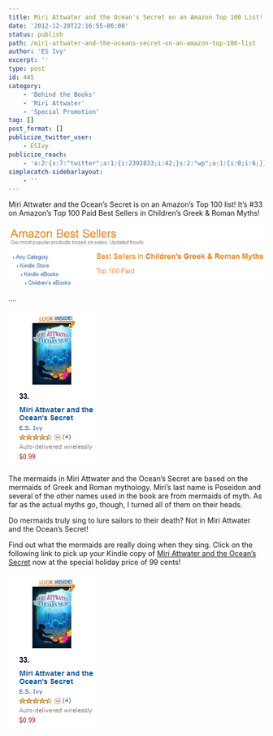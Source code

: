 ```yaml
---
title: Miri Attwater and the Ocean's Secret on an Amazon Top 100 List!
date: '2012-12-20T22:16:55-06:00'
status: publish
path: /miri-attwater-and-the-oceans-secret-on-an-amazon-top-100-list
author: 'ES Ivy'
excerpt: ''
type: post
id: 445
category:
    - 'Behind the Books'
    - 'Miri Attwater'
    - 'Special Promotion'
tag: []
post_format: []
publicize_twitter_user:
    - ESIvy
publicize_reach:
    - 'a:2:{s:7:"twitter";a:1:{i:2392833;i:42;}s:2:"wp";a:1:{i:0;i:6;}}'
simplecatch-sidebarlayout:
    - ''
---
```

Miri Attwater and the Ocean’s Secret is on an Amazon’s Top 100 list! It’s #33 on Amazon’s Top 100 Paid Best Sellers in Children’s Greek &amp; Roman Myths!

 ![Amazon Best Seller 12-20 626 x 149](../uploads/2012/12/amazon-best-seller-12-20-626-x-149.png)

….

[![Amazon 33 best seller list 12-20](../uploads/2012/12/amazon-33-best-seller-list-12-20.png)](http://www.amazon.com/Miri-Attwater-Oceans-Secret-ebook/dp/B0087451I2/)

The mermaids in Miri Attwater and the Ocean’s Secret are based on the mermaids of Greek and Roman mythology. Miri’s last name is Poseidon and several of the other names used in the book are from mermaids of myth. As far as the actual myths go, though, I turned all of them on their heads.

Do mermaids truly sing to lure sailors to their death? Not in Miri Attwater and the Ocean’s Secret!

Find out what the mermaids are really doing when they sing. Click on the following link to pick up your Kindle copy of [Miri Attwater and the Ocean’s Secret](http://www.amazon.com/Miri-Attwater-Oceans-Secret-ebook/dp/B0087451I2/) now at the special holiday price of 99 cents!

[![Amazon 33 best seller list 12-20](../uploads/2012/12/amazon-33-best-seller-list-12-20.png "Buy it now!")](http://www.amazon.com/Miri-Attwater-Oceans-Secret-ebook/dp/B0087451I2/)